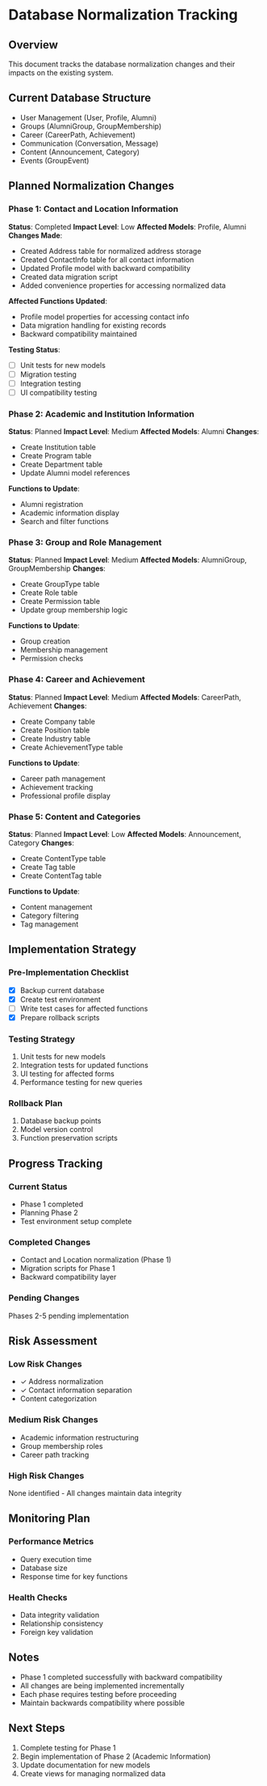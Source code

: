 # Database Normalization Tracking

## Overview
This document tracks the database normalization changes and their impacts on the existing system.

## Current Database Structure
- User Management (User, Profile, Alumni)
- Groups (AlumniGroup, GroupMembership)
- Career (CareerPath, Achievement)
- Communication (Conversation, Message)
- Content (Announcement, Category)
- Events (GroupEvent)

## Planned Normalization Changes

### Phase 1: Contact and Location Information
**Status**: Completed
**Impact Level**: Low
**Affected Models**: Profile, Alumni
**Changes Made**:
- Created Address table for normalized address storage
- Created ContactInfo table for all contact information
- Updated Profile model with backward compatibility
- Created data migration script
- Added convenience properties for accessing normalized data

**Affected Functions Updated**:
- Profile model properties for accessing contact info
- Data migration handling for existing records
- Backward compatibility maintained

**Testing Status**:
- [ ] Unit tests for new models
- [ ] Migration testing
- [ ] Integration testing
- [ ] UI compatibility testing

### Phase 2: Academic and Institution Information
**Status**: Planned
**Impact Level**: Medium
**Affected Models**: Alumni
**Changes**:
- Create Institution table
- Create Program table
- Create Department table
- Update Alumni model references

**Functions to Update**:
- Alumni registration
- Academic information display
- Search and filter functions

### Phase 3: Group and Role Management
**Status**: Planned
**Impact Level**: Medium
**Affected Models**: AlumniGroup, GroupMembership
**Changes**:
- Create GroupType table
- Create Role table
- Create Permission table
- Update group membership logic

**Functions to Update**:
- Group creation
- Membership management
- Permission checks

### Phase 4: Career and Achievement
**Status**: Planned
**Impact Level**: Medium
**Affected Models**: CareerPath, Achievement
**Changes**:
- Create Company table
- Create Position table
- Create Industry table
- Create AchievementType table

**Functions to Update**:
- Career path management
- Achievement tracking
- Professional profile display

### Phase 5: Content and Categories
**Status**: Planned
**Impact Level**: Low
**Affected Models**: Announcement, Category
**Changes**:
- Create ContentType table
- Create Tag table
- Create ContentTag table

**Functions to Update**:
- Content management
- Category filtering
- Tag management

## Implementation Strategy

### Pre-Implementation Checklist
- [x] Backup current database
- [x] Create test environment
- [ ] Write test cases for affected functions
- [x] Prepare rollback scripts

### Testing Strategy
1. Unit tests for new models
2. Integration tests for updated functions
3. UI testing for affected forms
4. Performance testing for new queries

### Rollback Plan
1. Database backup points
2. Model version control
3. Function preservation scripts

## Progress Tracking

### Current Status
- Phase 1 completed
- Planning Phase 2
- Test environment setup complete

### Completed Changes
- Contact and Location normalization (Phase 1)
- Migration scripts for Phase 1
- Backward compatibility layer

### Pending Changes
Phases 2-5 pending implementation

## Risk Assessment

### Low Risk Changes
- ✓ Address normalization
- ✓ Contact information separation
- Content categorization

### Medium Risk Changes
- Academic information restructuring
- Group membership roles
- Career path tracking

### High Risk Changes
None identified - All changes maintain data integrity

## Monitoring Plan

### Performance Metrics
- Query execution time
- Database size
- Response time for key functions

### Health Checks
- Data integrity validation
- Relationship consistency
- Foreign key validation

## Notes
- Phase 1 completed successfully with backward compatibility
- All changes are being implemented incrementally
- Each phase requires testing before proceeding
- Maintain backwards compatibility where possible

## Next Steps
1. Complete testing for Phase 1
2. Begin implementation of Phase 2 (Academic Information)
3. Update documentation for new models
4. Create views for managing normalized data 